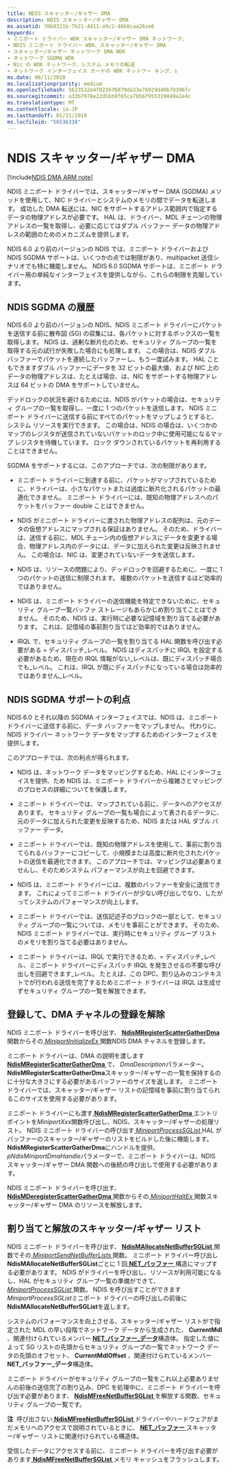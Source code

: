 ```yaml
---
title: NDIS スキャッター/ギャザー DMA
description: NDIS スキャッター/ギャザー DMA
ms.assetid: 70b8321b-7b21-4d11-a9c2-46b0caa26ce6
keywords:
- ミニポート ドライバー WDK スキャッター/ギャザー DMA ネットワーク、
- NDIS ミニポート ドライバー WDK、スキャッター/ギャザー DMA
- スキャッター/ギャザー ネットワーク DMA WDK
- ネットワーク SGDMA WDK
- Nic の WDK ネットワーク、システム メモリの転送
- ネットワーク インターフェイス カードの WDK ネットワー キング、s
ms.date: 06/11/2018
ms.localizationpriority: medium
ms.openlocfilehash: 5623532e4f023b76079da33e76929d40b79396fc
ms.sourcegitcommit: a33b7978e22d5bb9f65ca7056f955319049a2e4c
ms.translationtype: MT
ms.contentlocale: ja-JP
ms.lasthandoff: 01/31/2019
ms.locfileid: "56536338"
---
```

# <a name="ndis-scattergather-dma"></a>NDIS スキャッター/ギャザー DMA

[!include[NDIS DMA ARM note](ndis-dma-arm-note.md)]

NDIS ミニポート ドライバーでは、スキャッター/ギャザー DMA (SGDMA) メソッドを使用して、NIC ドライバーとシステムのメモリの間でデータを転送します。 成功した DMA 転送には、NIC をサポートするアドレス範囲内で指定するデータの物理アドレスが必要です。 HAL は、ドライバー、MDL チェーンの物理アドレスの一覧を取得し、必要に応じてはダブル バッファー データの物理アドレスの範囲のためのメカニズムを提供します。

NDIS 6.0 より前のバージョンの NDIS では、ミニポート ドライバーおよび NDIS SGDMA サポートは、いくつかの点では制限があり、multipacket 送信シナリオでも特に機能しません。 NDIS 6.0 SGDMA サポートは、ミニポート ドライバー用の単純なインターフェイスを提供しながら、これらの制限を克服しています。

## <a name="history-of-ndis-sgdma"></a>NDIS SGDMA の履歴

NDIS 6.0 より前のバージョンの NDIS、NDIS ミニポート ドライバーにパケットを送信する前に散布図 (SG) の収集には、各パケットに対するボックスの一覧を取得します。 NDIS は、過剰な断片化のため、セキュリティ グループの一覧を取得する元の試行が失敗した場合にも処理します。 この場合は、NDIS ダブル バッファーでパケットを連続したバッファーし、もう一度試みます。 HAL こともできますダブル バッファーにデータを 32 ビットの最大値、および NIC 上のデータの物理アドレスは、たとえば場合、は、NIC をサポートする物理アドレスは 64 ビットの DMA をサポートしていません。

デッドロックの状況を避けるためには、NDIS がパケットの場合は、セキュリティ グループの一覧を取得し、一度に 1 つのパケットを送信します。 NDIS ミニポート ドライバーに送信する前にすべてのパケットをマップしようとすると、システム リソースを実行できます。 この場合は、NDIS の場合は、いくつかのマップのレジスタが送信されていないパケットのロック中に使用可能になるマップ レジスタを待機しています。 ロック ダウンされているパケットを再利用することはできません。

SGDMA をサポートするには、このアプローチでは、次の制限があります。

-   ミニポート ドライバーに到達する前に、パケットがマップされているために、ドライバーは、小さなパケットまたは過度に断片化されるパケットの最適化できません。 ミニポート ドライバーには、既知の物理アドレスへのパケットをバッファー double ことはできません。

-   NDIS がミニポート ドライバーに渡された物理アドレスの配列は、元のデータの仮想アドレスにマップされる保証はありません。 そのため、ドライバーは、送信する前に、MDL チェーン内の仮想アドレスにデータを変更する場合、物理アドレス内のデータには、データに加えられた変更は反映されません。 この場合は、NIC は、変更されていないデータを送信します。

-   NDIS は、リソースの問題により、デッドロックを回避するために、一度に 1 つのパケットの送信に制限されます。 複数のパケットを送信するほど効率的ではありません。

-   NDIS は、ミニポート ドライバーの送信機能を特定できないために、セキュリティ グループ一覧バッファ ストレージもあらかじめ割り当てことはできません。 そのため、NDIS は、実行時に必要な記憶域を割り当てる必要があります。 これは、記憶域の事前割り当てほど効率的ではありません。

-   IRQL で、セキュリティ グループの一覧を割り当てる HAL 関数を呼び出す必要がある = ディスパッチ\_レベル。 NDIS はディスパッチに IRQL を設定する必要があるため、現在の IRQL 情報がない\_レベルは、既にディスパッチ場合でも\_レベル。 これは、IRQL が既にディスパッチになっている場合は効率的ではありません\_レベル。

## <a name="benefits-of-ndis-sgdma-support"></a>NDIS SGDMA サポートの利点

NDIS 6.0 とそれ以降の SGDMA インターフェイスでは、NDIS は、ミニポート ドライバーに送信する前に、データ バッファーをマップしません。 代わりに、NDIS ドライバー ネットワーク データをマップするためのインターフェイスを提供します。

このアプローチでは、次の利点が得られます。

-   NDIS は、ネットワーク データをマッピングするため、HAL にインターフェイスを提供、ため NDIS は、ミニポート ドライバーから複雑さとマッピングのプロセスの詳細についてを保護します。

-   ミニポート ドライバーでは、マップされている前に、データへのアクセスがあります。 セキュリティ グループの一覧も場合によって表されるデータに、元のデータに加えられた変更を反映するため、NDIS または HAL ダブル バッファー データ。

-   ミニポート ドライバーでは、既知の物理アドレスを使用して、事前に割り当てられるバッファーにコピーして、小規模または高度に断片化されたパケットの送信を最適化できます。 このアプローチでは、マッピングは必要ありませんし、そのためシステム パフォーマンスが向上を回避できます。

-   NDIS は、ミニポート ドライバーには、複数のバッファーを安全に送信できます。 これによってミニポート ドライバーが少ない呼び出しでなり、したがってシステムのパフォーマンスが向上します。

-   ミニポート ドライバーでは、送信記述子のブロックの一部として、セキュリティ グループの一覧については、メモリを事前ことができます。 そのため、NDIS ミニポート ドライバーでは、実行時にセキュリティ グループ リストのメモリを割り当てる必要はありません。

-   ミニポート ドライバーは、IRQL で実行できるため、= ディスパッチ\_レベル、ミニポート ドライバーにディスパッチ IRQL を発生させるの不要な呼び出しを回避できます\_レベル。 たとえば、この DPC、割り込みのコンテキストでが行われる送信を完了するためミニポート ドライバーは IRQL は生成せずセキュリティ グループの一覧を解放できます。


## <a name="registering-and-deregistering-dma-channels"></a>登録して、DMA チャネルの登録を解除

NDIS ミニポート ドライバーを呼び出す、 [ **NdisMRegisterScatterGatherDma** ](https://msdn.microsoft.com/library/windows/hardware/ff563659)関数からその[ *MiniportInitializeEx* ](https://msdn.microsoft.com/library/windows/hardware/ff559389)関数NDIS DMA チャネルを登録します。

ミニポート ドライバーは、DMA の説明を渡します[ **NdisMRegisterScatterGatherDma** ](https://msdn.microsoft.com/library/windows/hardware/ff563659)で、 *DmaDescription*パラメーター。 **NdisMRegisterScatterGatherDma**スキャッター/ギャザーの一覧を保持するのに十分な大きさにする必要があるバッファーのサイズを返します。 ミニポート ドライバーでは、スキャッター/ギャザー リストの記憶域を事前に割り当てられるこのサイズを使用する必要があります。

ミニポート ドライバーにも渡す[ **NdisMRegisterScatterGatherDma** ](https://msdn.microsoft.com/library/windows/hardware/ff563659)エントリ ポイントを*MiniportXxx*関数呼び出し、NDIS、スキャッター/ギャザーの処理リスト。 NDIS ミニポート ドライバーの呼び出す[ *MiniportProcessSGList* ](https://msdn.microsoft.com/library/windows/hardware/ff559420) HAL がバッファーのスキャッター/ギャザーのリストをビルドした後に機能します。 **NdisMRegisterScatterGatherDma**にハンドルを提供、 *pNdisMiniportDmaHandle*パラメーターで、ミニポート ドライバーは、NDIS スキャッター/ギャザー DMA 関数への後続の呼び出しで使用する必要があります。

NDIS ミニポート ドライバーを呼び出す、 [ **NdisMDeregisterScatterGatherDma** ](https://msdn.microsoft.com/library/windows/hardware/ff563581)関数からその[ *MiniportHaltEx* ](https://msdn.microsoft.com/library/windows/hardware/ff559388)関数スキャッター/ギャザー DMA のリソースを解放します。

## <a name="allocating-and-freeing-scattergather-lists"></a>割り当てと解放のスキャッター/ギャザー リスト

NDIS ミニポート ドライバーを呼び出す、 [ **NdisMAllocateNetBufferSGList** ](https://msdn.microsoft.com/library/windows/hardware/ff562776)関数でその[ *MiniportSendNetBufferLists* ](https://msdn.microsoft.com/library/windows/hardware/ff559440)関数。 ミニポート ドライバー呼び出し**NdisMAllocateNetBufferSGList**ごとに 1 回[ **NET\_バッファー** ](https://msdn.microsoft.com/library/windows/hardware/ff568376)構造にマップする必要があります。 NDIS がドライバーを呼び出し、リソースが利用可能になるし、HAL がセキュリティ グループ一覧の準備ができて、 [ *MiniportProcessSGList* ](https://msdn.microsoft.com/library/windows/hardware/ff559420)関数。 NDIS を呼び出すことができます*MiniportProcessSGList*ミニポート ドライバーの呼び出しの前後に**NdisMAllocateNetBufferSGList**を返します。

システムのパフォーマンスを向上させる、スキャッター/ギャザー リストがで指定された MDL の早い段階でネットワーク データから生成された、 **CurrentMdl** 、関連付けられているメンバー [ **NET\_バッファー\_データ**](https://msdn.microsoft.com/library/windows/hardware/ff568381)構造体。 指定した値によって SG リストの先頭からセキュリティ グループの一覧でネットワーク データの先頭のオフセット、 **CurrentMdlOffset** 、関連付けられているメンバー **NET\_バッファー\_データ**構造体。

ミニポート ドライバーがセキュリティ グループの一覧をこれ以上必要ありませんの前後の送信完了の割り込み、DPC を処理中に、ミニポート ドライバーを呼び出す必要があります、 [ **NdisMFreeNetBufferSGList** ](https://msdn.microsoft.com/library/windows/hardware/ff563586)を解放する関数、セキュリティ グループの一覧です。

**注**  呼び出さない[ **NdisMFreeNetBufferSGList** ](https://msdn.microsoft.com/library/windows/hardware/ff563586)ドライバーやハードウェアがまだメモリへのアクセスで説明されているときに、 [ **NET\_バッファー** ](https://msdn.microsoft.com/library/windows/hardware/ff568376)スキャッター/ギャザー リストに関連付けられている構造体。 

受信したデータにアクセスする前に、ミニポート ドライバーを呼び出す必要があります[ **NdisMFreeNetBufferSGList** ](https://msdn.microsoft.com/library/windows/hardware/ff563586)メモリ キャッシュをフラッシュします。
